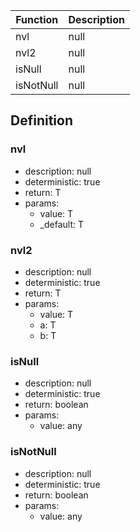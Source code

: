|Function    |Description                                   |
|------------|----------------------------------------------|
|nvl|null|
|nvl2|null|
|isNull|null|
|isNotNull|null|

## Definition

### nvl

- description: null
- deterministic: true
- return: T
- params:
	- value: T
	- _default: T

### nvl2

- description: null
- deterministic: true
- return: T
- params:
	- value: T
	- a: T
	- b: T

### isNull

- description: null
- deterministic: true
- return: boolean
- params:
	- value: any

### isNotNull

- description: null
- deterministic: true
- return: boolean
- params:
	- value: any
